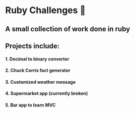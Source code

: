 # Ruby Challenges 💎 
## A small collection of work done in ruby

## Projects include: 
#### 1. Decimal to binary converter
#### 2. Chuck Corris fact generator
#### 3. Customized weather message
#### 4. Supermarket app (currently broken)
#### 5. Bar app to learn MVC
